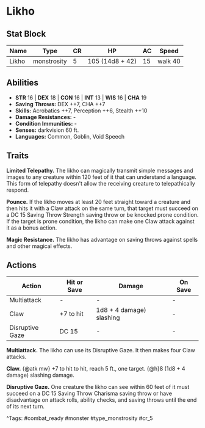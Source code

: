 # Likho

## Stat Block

| Name | Type | CR | HP | AC | Speed |
|------|------|----|----|----|-------|
| Likho | monstrosity | 5 | 105 (14d8 + 42) | 15 | walk 40 |

## Abilities

- **STR** 16 | **DEX** 18 | **CON** 16 | **INT** 13 | **WIS** 16 | **CHA** 19
- **Saving Throws:** DEX ++7, CHA ++7  
- **Skills:** Acrobatics ++7, Perception ++6, Stealth ++10  
- **Damage Resistances:** -  
- **Condition Immunities:** -  
- **Senses:** darkvision 60 ft.  
- **Languages:** Common, Goblin, Void Speech

## Traits

**Limited Telepathy.** The likho can magically transmit simple messages and images to any creature within 120 feet of it that can understand a language. This form of telepathy doesn't allow the receiving creature to telepathically respond.

**Pounce.** If the likho moves at least 20 feet straight toward a creature and then hits it with a Claw attack on the same turn, that target must succeed on a DC 15 Saving Throw Strength saving throw or be knocked prone condition. If the target is prone condition, the likho can make one Claw attack against it as a bonus action.

**Magic Resistance.** The likho has advantage on saving throws against spells and other magical effects.


## Actions

| Action | Hit or Save | Damage | On Save |
|--------|--------------|--------|----------|
| Multiattack | - | - | - |
| Claw | +7 to hit | 1d8 + 4 damage) slashing | - |
| Disruptive Gaze | DC 15 | - | - |

**Multiattack.** The likho can use its Disruptive Gaze. It then makes four Claw attacks.

**Claw.** {@atk mw} +7 to hit to hit, reach 5 ft., one target. {@h}8 (1d8 + 4 damage) slashing damage.

**Disruptive Gaze.** One creature the likho can see within 60 feet of it must succeed on a DC 15 Saving Throw Charisma saving throw or have disadvantage on attack rolls, ability checks, and saving throws until the end of its next turn.


^Tags: #combat_ready #monster #type_monstrosity #cr_5